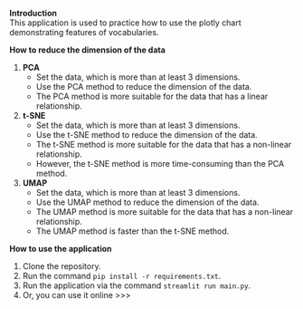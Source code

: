 **Introduction**  
This application is used to practice how to use the plotly chart demonstrating features of vocabularies.

**How to reduce the dimension of the data**

1. **PCA**
    - Set the data, which is more than at least 3 dimensions.
    - Use the PCA method to reduce the dimension of the data.
    - The PCA method is more suitable for the data that has a linear relationship.
2. **t-SNE**
    - Set the data, which is more than at least 3 dimensions.
    - Use the t-SNE method to reduce the dimension of the data.
    - The t-SNE method is more suitable for the data that has a non-linear relationship.
    - However, the t-SNE method is more time-consuming than the PCA method.
3. **UMAP**
    - Set the data, which is more than at least 3 dimensions.
    - Use the UMAP method to reduce the dimension of the data.
    - The UMAP method is more suitable for the data that has a non-linear relationship.
    - The UMAP method is faster than the t-SNE method.

**How to use the application**

1. Clone the repository.
2. Run the command `pip install -r requirements.txt`.
3. Run the application via the command `streamlit run main.py`.
4. Or, you can use it online >>> 